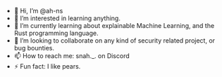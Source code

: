 - 👋 Hi, I’m @ah-ns
- 👀 I’m interested in learning anything.
- 🌱 I’m currently learning about explainable Machine Learning, and the Rust programming language.
- 💞️ I’m looking to collaborate on any kind of security related project, or bug bounties.
- 📫 How to reach me: snah._. on Discord
- ⚡ Fun fact: I like pears.

<!---
ah-ns/ah-ns is a ✨ special ✨ repository because its `README.md` (this file) appears on your GitHub profile.
You can click the Preview link to take a look at your changes.
--->
